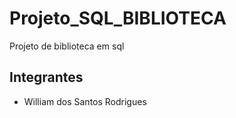 # Projeto_SQL_BIBLIOTECA
Projeto de biblioteca em sql

## Integrantes
- William dos Santos Rodrigues
